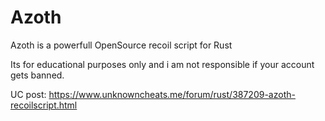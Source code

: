 # Azoth
Azoth is a powerfull OpenSource recoil script for Rust

Its for educational purposes only and i am not responsible if your account gets banned.

UC post: https://www.unknowncheats.me/forum/rust/387209-azoth-recoilscript.html
